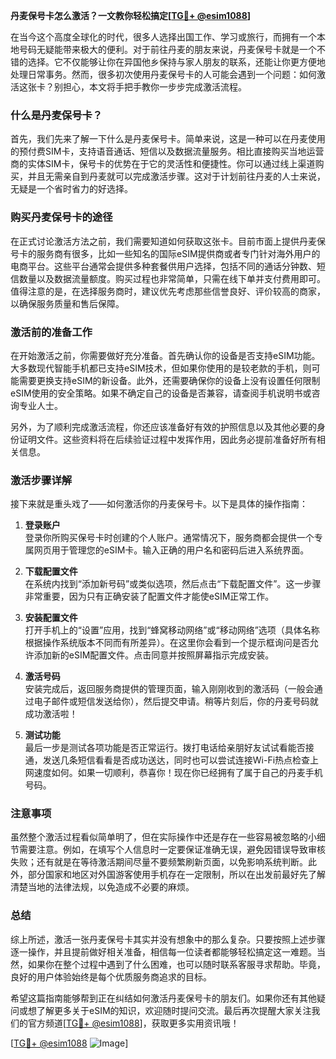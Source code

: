**丹麦保号卡怎么激活？一文教你轻松搞定[[TG💪+ @esim1088](https://t.me/s/esim1088)]**

在当今这个高度全球化的时代，很多人选择出国工作、学习或旅行，而拥有一个本地号码无疑能带来极大的便利。对于前往丹麦的朋友来说，丹麦保号卡就是一个不错的选择。它不仅能够让你在异国他乡保持与家人朋友的联系，还能让你更方便地处理日常事务。然而，很多初次使用丹麦保号卡的人可能会遇到一个问题：如何激活这张卡？别担心，本文将手把手教你一步步完成激活流程。

### 什么是丹麦保号卡？

首先，我们先来了解一下什么是丹麦保号卡。简单来说，这是一种可以在丹麦使用的预付费SIM卡，支持语音通话、短信以及数据流量服务。相比直接购买当地运营商的实体SIM卡，保号卡的优势在于它的灵活性和便捷性。你可以通过线上渠道购买，并且无需亲自到丹麦就可以完成激活步骤。这对于计划前往丹麦的人士来说，无疑是一个省时省力的好选择。

### 购买丹麦保号卡的途径

在正式讨论激活方法之前，我们需要知道如何获取这张卡。目前市面上提供丹麦保号卡的服务商有很多，比如一些知名的国际eSIM提供商或者专门针对海外用户的电商平台。这些平台通常会提供多种套餐供用户选择，包括不同的通话分钟数、短信数量以及数据流量额度。购买过程也非常简单，只需在线下单并支付费用即可。值得注意的是，在选择服务商时，建议优先考虑那些信誉良好、评价较高的商家，以确保服务质量和售后保障。

### 激活前的准备工作

在开始激活之前，你需要做好充分准备。首先确认你的设备是否支持eSIM功能。大多数现代智能手机都已支持eSIM技术，但如果你使用的是较老款的手机，则可能需要更换支持eSIM的新设备。此外，还需要确保你的设备上没有设置任何限制eSIM使用的安全策略。如果不确定自己的设备是否兼容，请查阅手机说明书或咨询专业人士。

另外，为了顺利完成激活流程，你还应该准备好有效的护照信息以及其他必要的身份证明文件。这些资料将在后续验证过程中发挥作用，因此务必提前准备好所有相关信息。

### 激活步骤详解

接下来就是重头戏了——如何激活你的丹麦保号卡。以下是具体的操作指南：

1. **登录账户**  
   登录你所购买保号卡时创建的个人账户。通常情况下，服务商都会提供一个专属网页用于管理您的eSIM卡。输入正确的用户名和密码后进入系统界面。

2. **下载配置文件**  
   在系统内找到“添加新号码”或类似选项，然后点击“下载配置文件”。这一步骤非常重要，因为只有正确安装了配置文件才能使eSIM正常工作。

3. **安装配置文件**  
   打开手机上的“设置”应用，找到“蜂窝移动网络”或“移动网络”选项（具体名称根据操作系统版本不同而有所差异）。在这里你会看到一个提示框询问是否允许添加新的eSIM配置文件。点击同意并按照屏幕指示完成安装。

4. **激活号码**  
   安装完成后，返回服务商提供的管理页面，输入刚刚收到的激活码（一般会通过电子邮件或短信发送给你），然后提交申请。稍等片刻后，你的丹麦号码就成功激活啦！

5. **测试功能**  
   最后一步是测试各项功能是否正常运行。拨打电话给亲朋好友试试看能否接通，发送几条短信看看是否成功送达，同时也可以尝试连接Wi-Fi热点检查上网速度如何。如果一切顺利，恭喜你！现在你已经拥有了属于自己的丹麦手机号码。

### 注意事项

虽然整个激活过程看似简单明了，但在实际操作中还是存在一些容易被忽略的小细节需要注意。例如，在填写个人信息时一定要保证准确无误，避免因错误导致审核失败；还有就是在等待激活期间尽量不要频繁刷新页面，以免影响系统判断。此外，部分国家和地区对外国游客使用手机存在一定限制，所以在出发前最好先了解清楚当地的法律法规，以免造成不必要的麻烦。

### 总结

综上所述，激活一张丹麦保号卡其实并没有想象中的那么复杂。只要按照上述步骤逐一操作，并且提前做好相关准备，相信每一位读者都能够轻松搞定这一难题。当然，如果你在整个过程中遇到了什么困难，也可以随时联系客服寻求帮助。毕竟，良好的用户体验始终是每个优质服务商追求的目标。

希望这篇指南能够帮到正在纠结如何激活丹麦保号卡的朋友们。如果你还有其他疑问或想了解更多关于eSIM的知识，欢迎随时提问交流。最后再次提醒大家关注我们的官方频道[[TG💪+ @esim1088](https://t.me/s/esim1088)]，获取更多实用资讯哦！

[[TG💪+ @esim1088](https://t.me/s/esim1088) ![Image](https://i.postimg.cc/4NQfJmqS/Snipaste-2025-05-13-00-14-12.png)]